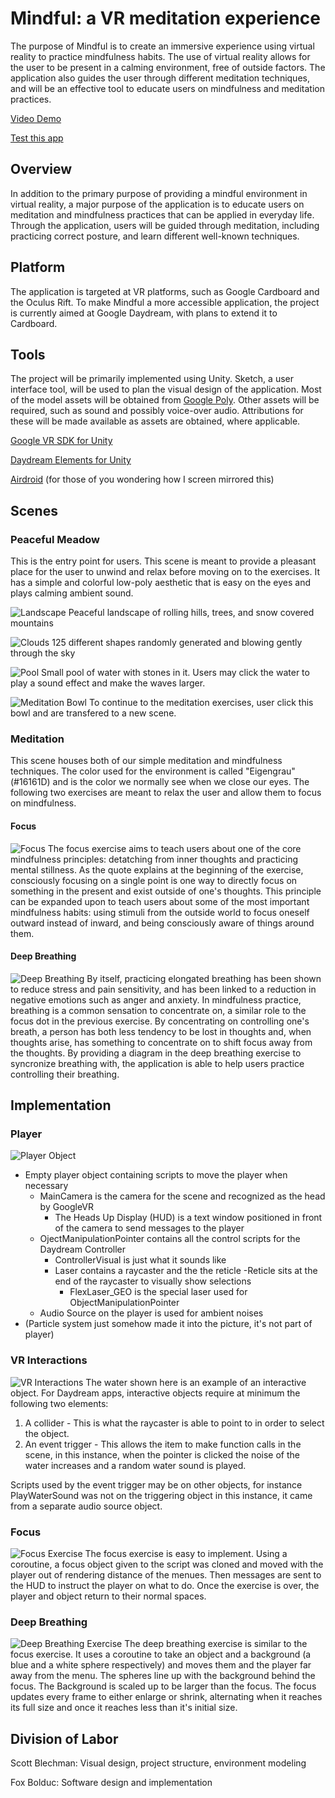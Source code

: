 # Mindful: a VR meditation experience
The purpose of Mindful is to create an immersive experience using virtual reality to practice mindfulness habits. The use of virtual reality allows for the user to be present in a calming environment, free of outside factors. The application also guides the user through different meditation techniques, and will be an effective tool to educate users on mindfulness and meditation practices.

[Video Demo](https://www.youtube.com/watch?time_continue=29&v=K1y6A8I5S-0)

[Test this app](https://docs.google.com/spreadsheets/d/1_EfxZEP15vrj7mj-7cmF-nl7xJMHLXjRWsPdNN-H1cs/edit?usp=sharing)


## Overview
In addition to the primary purpose of providing a mindful environment in virtual reality, a major purpose of the application is to educate users on meditation and mindfulness practices that can be applied in everyday life. Through the application, users will be guided through meditation, including practicing correct posture, and learn different well-known techniques.

## Platform
The application is targeted at VR platforms, such as Google Cardboard and the Oculus Rift. To make Mindful a more accessible application, the project is currently aimed at Google Daydream, with plans to extend it to Cardboard.

## Tools
The project will be primarily implemented using Unity. Sketch, a user interface tool, will be used to plan the visual design of the application. Most of the model assets will be obtained from [Google Poly](https://poly.google.com/). Other assets will be required, such as sound and possibly voice-over audio. Attributions for these will be made available as assets are obtained, where applicable.

[Google VR SDK for Unity](https://developers.google.com/vr/develop/unity/get-started-android)

[Daydream Elements for Unity](https://developers.google.com/vr/elements/overview)

[Airdroid](https://www.airdroid.com/) (for those of you wondering how I screen mirrored this)

## Scenes
### Peaceful Meadow
This is the entry point for users. This scene is meant to provide a pleasant place for the user to unwind and relax before moving on to the exercises. It has a simple and colorful low-poly aesthetic that is easy on the eyes and plays calming ambient sound.

![Landscape](./Images/FirstView.PNG)
Peaceful landscape of rolling hills, trees, and snow covered mountains

![Clouds](./Images/Clouds.PNG)
125 different shapes randomly generated and blowing gently through the sky

![Pool](./Images/water.PNG)
Small pool of water with stones in it. Users may click the water to play a sound effect and make the waves larger.

![Meditation Bowl](./Images/Bowl.PNG)
To continue to the meditation exercises, user click this bowl and are transfered to a new scene.

### Meditation
This scene houses both of our simple meditation and mindfulness techniques. The color used for the environment is called "Eigengrau" (#16161D) and is the color we normally see when we close our eyes. The following two exercises are meant to relax the user and allow them to focus on mindfulness.

#### Focus
![Focus](./Images/Focus.PNG)
The focus exercise aims to teach users about one of the core mindfulness principles: detatching from inner thoughts and practicing mental stillness. As the quote explains at the beginning of the exercise, consciously focusing on a single point is one way to directly focus on something in the present and exist outside of one's thoughts. This principle can be expanded upon to teach users about some of the most important mindfulness habits: using stimuli from the outside world to focus oneself outward instead of inward, and being consciously aware of things around them.

#### Deep Breathing
![Deep Breathing](./Images/DeepBreathing.PNG)
By itself, practicing elongated breathing has been shown to reduce stress and pain sensitivity, and has been linked to a reduction in negative emotions such as anger and anxiety. In mindfulness practice, breathing is a common sensation to concentrate on, a similar role to the focus dot in the previous exercise. By concentrating on controlling one's breath, a person has both less tendency to be lost in thoughts and, when thoughts arise, has something to concentrate on to shift focus away from the thoughts. By providing a diagram in the deep breathing exercise to syncronize breathing with, the application is able to help users practice controlling their breathing.

## Implementation
### Player
![Player Object](./Images/PlayerStructure.PNG)
- Empty player object containing scripts to move the player when necessary
  - MainCamera is the camera for the scene and recognized as the head by GoogleVR
    - The Heads Up Display (HUD) is a text window positioned in front of the camera to send messages to the player
  - OjectManipulationPointer contains all the control scripts for the Daydream Controller
    - ControllerVisual is just what it sounds like
    - Laser contains a raycaster and the the reticle
      -Reticle sits at the end of the raycaster to visually show selections
      - FlexLaser_GEO is the special laser used for ObjectManipulationPointer
  - Audio Source on the player is used for ambient noises
- (Particle system just somehow made it into the picture, it's not part of player)

### VR Interactions
![VR Interactions](./Images/Interactable.PNG)
The water shown here is an example of an interactive object. For Daydream apps, interactive objects require at minimum the following two elements:
1. A collider - This is what the raycaster is able to point to in order to select the object.
2. An event trigger - This allows the item to make function calls in the scene, in this instance, when the pointer is clicked the noise of the water increases and a random water sound is played.

Scripts used by the event trigger may be on other objects, for instance PlayWaterSound was not on the triggering object in this instance, it came from a separate audio source object.

### Focus
![Focus Exercise](./Images/Focus2.PNG)
The focus exercise is easy to implement. Using a coroutine, a focus object given to the script was cloned and moved with the player out of rendering distance of the menues. Then messages are sent to the HUD to instruct the player on what to do. Once the exercise is over, the player and object return to their normal spaces.

### Deep Breathing
![Deep Breathing Exercise](./Images/DeepBreathing.PNG)
The deep breathing exercise is similar to the focus exercise. It uses a coroutine to take an object and a background (a blue and a white sphere respectively) and moves them and the player far away from the menu. The spheres line up with the background behind the focus. The Background is scaled up to be larger than the focus. The focus updates every frame to either enlarge or shrink, alternating when it reaches its full size and once it reaches less than it's initial size.

## Division of Labor
Scott Blechman: Visual design, project structure, environment modeling

Fox Bolduc: Software design and implementation
